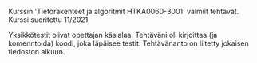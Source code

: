 Kurssin 'Tietorakenteet ja algoritmit HTKA0060-3001' valmiit tehtävät. Kurssi suoritettu 11/2021.

Yksikkötestit olivat opettajan käsialaa. Tehtäväni oli kirjoittaa (ja komenntoida) koodi, joka läpäisee testit. Tehtävänanto on liitetty jokaisen tiedoston alkuun.
